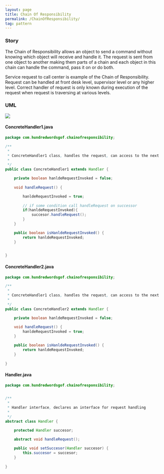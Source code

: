 ```yaml
---
layout: page
title: Chain Of Responsibility
permalink: /ChainOfResponsibility/
tag: pattern
---
```




### Story 

The Chain of Responsibility allows an object to send a command without knowing which object will receive and handle it. 
The request is sent from one object to another making them parts of a chain and each object in this chain can handle the command, pass it on or do both. 

Service request to call center is example of the Chain of Responsibility. 
Request can be handled at front desk level, supervisor level or any higher level. 
Correct handler of request is only known during execution of the request when request is traversing at various levels. 





### UML 
![]({{site.baseurl}}/assets/img/chainofresponsibility.png)

#### ConcreteHandler1.java
```java 
package com.hundredwordsgof.chainofresponsibility;

/**
 * 
 * ConcreteHandler1 class, handles the request, can access to the next object in a chain and forward the request if necesary
 * 
 */
public class ConcreteHandler1 extends Handler {

	private boolean hanldeRequestInvoked = false;
	
	void handleRequest() {

		hanldeRequestInvoked = true;
		
		// if some condition call handleRequest on successor
		if(hanldeRequestInvoked){
			succesor.handleRequest();
		}
	}

	public boolean isHanldeRequestInvoked() {
		return hanldeRequestInvoked;
	}

	
}
```

#### ConcreteHandler2.java
```java 
package com.hundredwordsgof.chainofresponsibility;

/**
 * 
 * ConcreteHandler1 class, handles the request, can access to the next object in a chain and forward the request if necesary
 * 
 */
public class ConcreteHandler2 extends Handler {

	private boolean hanldeRequestInvoked = false;
	
	void handleRequest() {
		hanldeRequestInvoked = true;
	}

	public boolean isHanldeRequestInvoked() {
		return hanldeRequestInvoked;
	}
	
}
```

#### Handler.java
```java 
package com.hundredwordsgof.chainofresponsibility;


/**
 * 
 * Handler interface, declares an interface for request handling 
 *
 */
abstract class Handler {

	protected Handler succesor;
	
	abstract void handleRequest();

	public void setSuccesor(Handler succesor) {
		this.succesor = succesor;
	}
	
}
```

